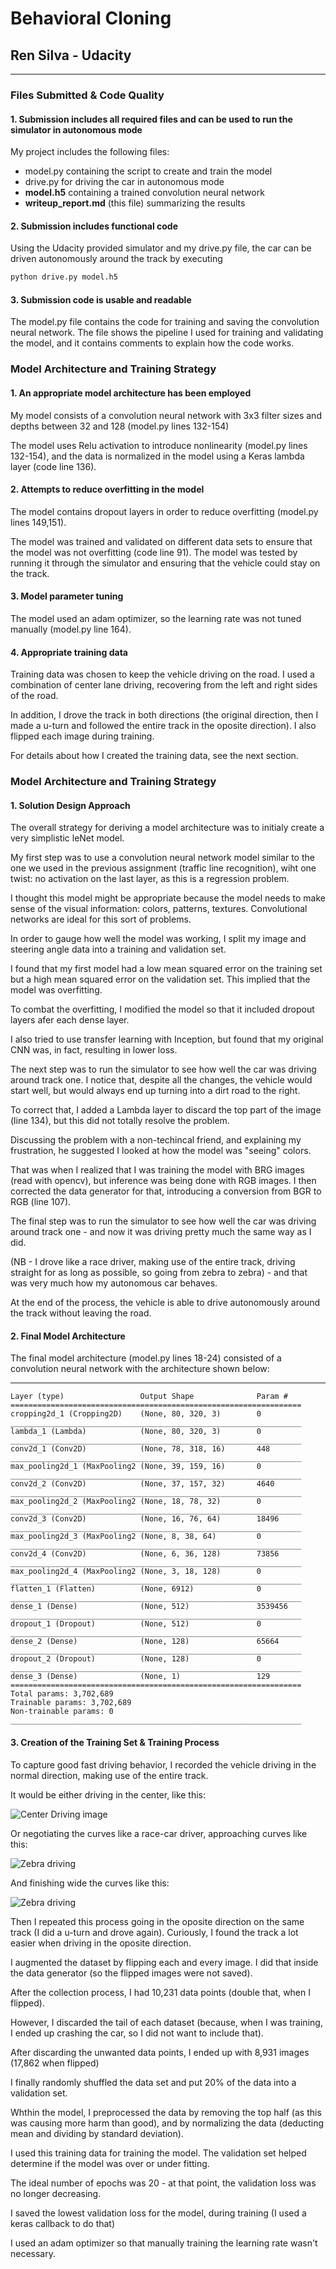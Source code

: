 # **Behavioral Cloning** 

## Ren Silva - Udacity




[//]: # (Image References)

[image1]: ./examples/placeholder.png "Model Visualization"
[image2]: ./examples/placeholder.png "Grayscaling"
[image3]: ./examples/placeholder_small.png "Recovery Image"
[image4]: ./examples/placeholder_small.png "Recovery Image"
[image5]: ./examples/placeholder_small.png "Recovery Image"
[image6]: ./examples/placeholder_small.png "Normal Image"
[image7]: ./examples/placeholder_small.png "Flipped Image"



---
### Files Submitted & Code Quality

#### 1. Submission includes all required files and can be used to run the simulator in autonomous mode

My project includes the following files:
* model.py containing the script to create and train the model
* drive.py for driving the car in autonomous mode
* **model.h5** containing a trained convolution neural network 
* **writeup_report.md** (this file) summarizing the results

#### 2. Submission includes functional code
Using the Udacity provided simulator and my drive.py file, the car can be driven autonomously around the track by executing 
```sh
python drive.py model.h5
```

#### 3. Submission code is usable and readable

The model.py file contains the code for training and saving the convolution neural network. The file shows the pipeline I used for training and validating the model, and it contains comments to explain how the code works.

### Model Architecture and Training Strategy

#### 1. An appropriate model architecture has been employed

My model consists of a convolution neural network with 3x3 filter sizes and depths between 32 and 128 (model.py lines 132-154) 

The model uses Relu activation to introduce nonlinearity (model.py lines 132-154), and the data is normalized in the model using a Keras lambda layer (code line 136). 

#### 2. Attempts to reduce overfitting in the model

The model contains dropout layers in order to reduce overfitting (model.py lines 149,151). 

The model was trained and validated on different data sets to ensure that the model was not overfitting (code line 91). The model was tested by running it through the simulator and ensuring that the vehicle could stay on the track.

#### 3. Model parameter tuning

The model used an adam optimizer, so the learning rate was not tuned manually (model.py line 164).

#### 4. Appropriate training data

Training data was chosen to keep the vehicle driving on the road. I used a combination of center lane driving, recovering from the left and right sides of the road. 

In addition, I drove the track in both directions (the original direction, then I made a u-turn and followed the entire track in the oposite direction). I also  flipped each image during training.

For details about how I created the training data, see the next section. 

### Model Architecture and Training Strategy

#### 1. Solution Design Approach

The overall strategy for deriving a model architecture was to initialy create a very simplistic leNet model.

My first step was to use a convolution neural network model similar to the one we used in the previous assignment (traffic line recognition), wiht one twist: no activation on the last layer, as this is a regression problem.

I thought this model might be appropriate because the model needs to make sense of the visual information: colors, patterns, textures. Convolutional networks are ideal for this sort of problems.

In order to gauge how well the model was working, I split my image and steering angle data into a training and validation set. 

I found that my first model had a low mean squared error on the training set but a high mean squared error on the validation set. This implied that the model was overfitting. 

To combat the overfitting, I modified the model so that it included dropout layers afer each dense layer.

I also tried to use transfer learning with Inception, but found that my original CNN was, in fact, resulting in lower loss.

The next step was to run the simulator to see how well the car was driving around track one. I notice that, despite all the changes, the vehicle would start well, but would always end up turning into a dirt road to the right.

To correct that, I added a Lambda layer to discard the top part of the image (line 134), but this did not totally resolve the problem. 

Discussing the problem with a non-techincal friend, and explaining my frustration, he suggested I looked at how the model was "seeing" colors. 

That was when I realized that I was training the model with BRG images (read with opencv), but inference was being done with RGB images. I then corrected the data generator for that, introducing a conversion from BGR to RGB (line 107).

The final step was to run the simulator to see how well the car was driving around track one - and now it was driving pretty much the same way as I did.

(NB - I drove like a race driver, making use of the entire track, driving straight for as long as possible, so going from zebra to zebra) - and that was very much how my autonomous car behaves.

At the end of the process, the vehicle is able to drive autonomously around the track without leaving the road.

#### 2. Final Model Architecture

The final model architecture (model.py lines 18-24) consisted of a convolution neural network with the architecture shown below:

   _________________________________________________________________
    Layer (type)                 Output Shape              Param #   
    =================================================================
    cropping2d_1 (Cropping2D)    (None, 80, 320, 3)        0         
    _________________________________________________________________
    lambda_1 (Lambda)            (None, 80, 320, 3)        0         
    _________________________________________________________________
    conv2d_1 (Conv2D)            (None, 78, 318, 16)       448       
    _________________________________________________________________
    max_pooling2d_1 (MaxPooling2 (None, 39, 159, 16)       0         
    _________________________________________________________________
    conv2d_2 (Conv2D)            (None, 37, 157, 32)       4640      
    _________________________________________________________________
    max_pooling2d_2 (MaxPooling2 (None, 18, 78, 32)        0         
    _________________________________________________________________
    conv2d_3 (Conv2D)            (None, 16, 76, 64)        18496     
    _________________________________________________________________
    max_pooling2d_3 (MaxPooling2 (None, 8, 38, 64)         0         
    _________________________________________________________________
    conv2d_4 (Conv2D)            (None, 6, 36, 128)        73856     
    _________________________________________________________________
    max_pooling2d_4 (MaxPooling2 (None, 3, 18, 128)        0         
    _________________________________________________________________
    flatten_1 (Flatten)          (None, 6912)              0         
    _________________________________________________________________
    dense_1 (Dense)              (None, 512)               3539456   
    _________________________________________________________________
    dropout_1 (Dropout)          (None, 512)               0         
    _________________________________________________________________
    dense_2 (Dense)              (None, 128)               65664     
    _________________________________________________________________
    dropout_2 (Dropout)          (None, 128)               0         
    _________________________________________________________________
    dense_3 (Dense)              (None, 1)                 129       
    =================================================================
    Total params: 3,702,689
    Trainable params: 3,702,689
    Non-trainable params: 0
    _________________________________________________________________

#### 3. Creation of the Training Set & Training Process

To capture good fast driving behavior, I recorded the vehicle driving in the normal direction, making use of the entire track. 

It would be either driving in the center, like this:

![Center Driving image](./drive-data/june-23/IMG/center_2020_06_23_12_59_05_966.jpg)

Or negotiating the curves like a race-car driver, approaching curves like this:

![Zebra driving](./drive-data/june-23/IMG/center_2020_06_23_13_05_45_177.jpg)

And finishing wide the curves like this:

![Zebra driving](./drive-data/june-23/IMG/center_2020_06_23_13_05_48_072.jpg)


Then I repeated this process going in the oposite direction on the same track (I did a u-turn and drove again). Curiously, I found the track a lot easier when driving in the oposite direction.

I augmented the dataset by flipping each and every image. I did that inside the data generator (so the flipped images were not saved).

After the collection process, I had 10,231 data points (double that, when I flipped). 

However, I discarded the tail of each dataset (because, when I was training, I ended up crashing the car, so I did not want to include that).

After discarding the unwanted data points, I ended up with 8,931 images (17,862 when flipped)

I finally randomly shuffled the data set and put 20% of the data into a validation set. 

Whthin the model, I preprocessed the data by removing the top half (as this was causing more harm than good), and by normalizing the data (deducting mean and dividing by standard deviation). 

I used this training data for training the model. The validation set helped determine if the model was over or under fitting. 

The ideal number of epochs was 20 - at that point, the validation loss was no longer decreasing. 

I saved the lowest validation loss for the model, during training (I used a keras callback to do that)

I used an adam optimizer so that manually training the learning rate wasn't necessary.
